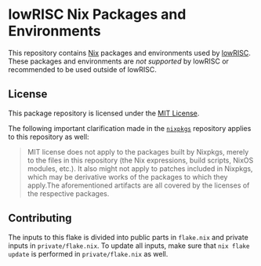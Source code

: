 # lowRISC Nix Packages and Environments

This repository contains [Nix](https://nixos.org/) packages and environments used by [lowRISC](https://lowrisc.org).
These packages and environments are *not supported* by lowRISC or recommended to be used outside of lowRISC.

## License

This package repository is licensed under the [MIT License](LICENSE).

The following important clarification made in the [`nixpkgs`](https://github.com/NixOS/nixpkgs/blob/master/README.md#license) repository applies to this repository as well:
> MIT license does not apply to the packages built by Nixpkgs, merely to the files in this repository (the Nix expressions, build scripts, NixOS modules, etc.).
> It also might not apply to patches included in Nixpkgs, which may be derivative works of the packages to which they apply.The aforementioned artifacts are all covered by the licenses of the respective packages.

## Contributing

The inputs to this flake is divided into public parts in `flake.nix` and private inputs in `private/flake.nix`.
To update all inputs, make sure that `nix flake update` is performed in `private/flake.nix` as well.
